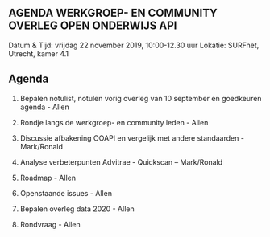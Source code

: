 **AGENDA WERKGROEP- EN COMMUNITY OVERLEG OPEN ONDERWIJS API**
------------------------------------------------------------

Datum & Tijd: vrijdag 22 november 2019, 10:00-12.30 uur
Lokatie: SURFnet, Utrecht, kamer 4.1

Agenda
------
1.   Bepalen notulist, notulen vorig overleg van 10 september en goedkeuren agenda - Allen

2.   Rondje langs de werkgroep- en community leden - Allen

3.   Discussie afbakening OOAPI en vergelijk met andere standaarden - Mark/Ronald

4.   Analyse verbeterpunten Advitrae - Quickscan – Mark/Ronald

5.   Roadmap - Allen

6.   Openstaande issues - Allen

7.   Bepalen overleg data 2020 - Allen

8.   Rondvraag - Allen

